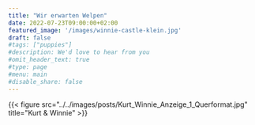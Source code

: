 ```yaml
---
title: "Wir erwarten Welpen"
date: 2022-07-23T09:00:00+02:00
featured_image: '/images/winnie-castle-klein.jpg'
draft: false
#tags: ["puppies"]
#description: We'd love to hear from you
#omit_header_text: true
#type: page
#menu: main
#disable_share: false
---
```

  
{{< figure src="../../images/posts/Kurt_Winnie_Anzeige_1_Querformat.jpg" title="Kurt & Winnie" >}}  